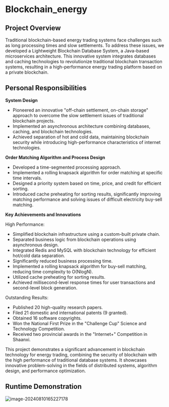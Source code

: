 # Blockchain_energy

## Project Overview

Traditional blockchain-based energy trading systems face challenges such as long processing times and slow settlements. To address these issues, we developed a Lightweight Blockchain Database System, a Java-based microservices architecture. This innovative system integrates databases and caching technologies to revolutionize traditional blockchain transaction systems, resulting in a high-performance energy trading platform based on a private blockchain.

## Personal Responsibilities

**System Design**

- Pioneered an innovative "off-chain settlement, on-chain storage" approach to overcome the slow settlement issues of traditional blockchain projects.
- Implemented an asynchronous architecture combining databases, caching, and blockchain technologies.
- Achieved separation of hot and cold data, maintaining blockchain security while introducing high-performance characteristics of internet technologies.

**Order Matching Algorithm and Process Design**

- Developed a time-segmented processing approach.
- Implemented a rolling knapsack algorithm for order matching at specific time intervals.
- Designed a priority system based on time, price, and credit for efficient sorting.
- Introduced cache preheating for sorting results, significantly improving matching performance and solving issues of difficult electricity buy-sell matching.

**Key Achievements and Innovations**

High Performance:
- Simplified blockchain infrastructure using a custom-built private chain.
- Separated business logic from blockchain operations using asynchronous design.
- Integrated Redis and MySQL with blockchain technology for efficient hot/cold data separation.
- Significantly reduced business processing time.
- Implemented a rolling knapsack algorithm for buy-sell matching, reducing time complexity to O(NlogN).
- Utilized cache preheating for sorting results.
- Achieved millisecond-level response times for user transactions and second-level block generation.

Outstanding Results:
- Published 20 high-quality research papers.
- Filed 21 domestic and international patents (9 granted).
- Obtained 16 software copyrights.
- Won the National First Prize in the "Challenge Cup" Science and Technology Competition.
- Received two provincial awards in the "Internet+" Competition in Shaanxi.

This project demonstrates a significant advancement in blockchain technology for energy trading, combining the security of blockchain with the high performance of traditional database systems. It showcases innovative problem-solving in the fields of distributed systems, algorithm design, and performance optimization.

## Runtime Demonstration

![image-20240810165227178](C:\Users\11617\AppData\Roaming\Typora\typora-user-images\image-20240810165227178.png)